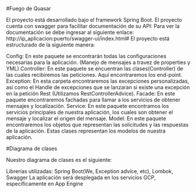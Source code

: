 #Fuego de Quasar

El proyecto está desarrollado bajo el framework Spring Boot.
El proyecto cuenta con swagger para facilitar documentación de su API:
Para ver la documentación se debe ingresar al siguiente enlace: http://ip_aplicacion:puerto/swagger-ui/index.html#
El proyecto está estructurado de la siguiente manera:

Config: En este paquete se encontrarán todas las configuraciones necesarias para la aplicación. (Manejo de mensajes a travez de properties y YML)
Controller: En este paquete se encuentran las clases(Controller) de las cuales recibiremos las peticiones. Aquí encontraremos los end-point.
Exception: En esta carpeta encontraremos las excepciones personalizadas, así como el Handle de excepciones que se lanzaran si existe una excepción en la petición Rest (Utilizamos RestControllerAdvice).
Facade: En este paquete encontraremos fachadas para llamar a los servicios de obtener mensajes y localización.
Service: En este paquete encontramos los servicios principales de nuestra aplicación, los cuales son obtener el mensaje y localizar el origen del mensaje.
Model: En este paquete encontraremos los objetos que representan las solicitudes y las respuestas de la aplicación. Estas clases representan los modelos de nuestra aplicación.

#Diagrama de clases

Nuestro diagrama de clases es el siguiente:


Librerías utilizadas: Spring Boot(We, Exception advice, etc), Lombok, Swagger
La aplicación será desplegada en los servicios GCP, específicamente en App Engine
